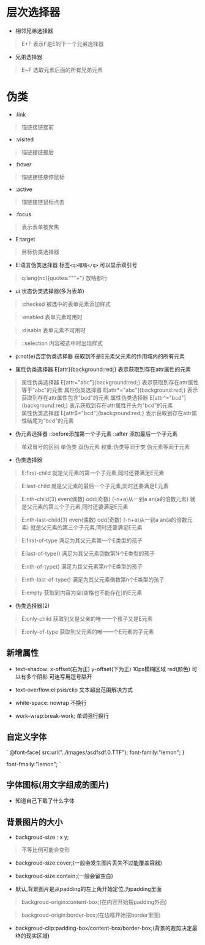 # 层次选择器

- 相邻兄弟选择器
> E+F 表示F是E的下一个兄弟选择器

- 兄弟选择器
> E~F 选取元素后面的所有兄弟元素

# 伪类
- :link
> 锚链接链接前

- :visited
> 锚链接链接后

- :hover
> 锚链接链悬停鼠标

- :active
> 锚链接链鼠标点击

- :focus
> 表示表单被聚焦

- E:target
> 目标伪类选择器

- E:语言伪类选择器 标签`<q>嘻嘻</q>` 可以显示双引号
> q:lang(no){quotes:"""+"} 放啥都行

- ui 状态伪类选择器(多为表单)

> :checked 被选中的表单元素添加样式

> :enabled 表单元素可用时

> :disable 表单元素不可用时

> ::selection 内容被选中时出现样式

- p:not(e)否定伪类选择器 获取到不是E元素父元素的作用域内的所有元素

- 属性伪类选择器 E[attr]{background:red;} 表示获取到存在attr属性的元素  
> 属性伪类选择器 E[attr="abc"]{background:red;} 表示获取到存在attr属性等于"abc"的元素
> 属性伪类选择器 E[attr*="abc"]{background:red;} 表示获取到存在attr属性包含"bcd"的元素
> 属性伪类选择器 E[attr^="bcd"]{background:red;} 表示获取到存在attr属性开头为"bcd"的元素  
> 属性伪类选择器 E[attr$="bcd"]{background:red;} 表示获取到存在attr属性结尾为"bcd"的元素

- 伪元素选择器 ::before添加第一个子元素 ::after 添加最后一个子元素
> 单双冒号的区别 单伪类 双伪元素
> 权重:伪类等同于类 伪元素等同于元素

- 伪类选择器
> E:first-child 就是父元素的第一个子元素,同时还要满足E元素

> E:last-child 就是父元素的最后一个子元素,同时还要满足E元素

> E:nth-child(3) even(偶数) odd(奇数) (-n+a)从一到a an(a的倍数元素) 就是父元素的第三个子元素,同时还要满足E元素

> E:nth-last-child(3) even(偶数) odd(奇数) (-n+a)从一到a an(a的倍数元素) 就是父元素的第三个子元素,同时还要满足E元素

> E:first-of-type 满足为其父元素第一个E类型的孩子

> E:last-of-type() 满足为其父元素倒数第N个E类型的孩子

> E:nth-of-type() 满足为其父元素第n个E类型的孩子

> E:nth-last-of-type() 满足为其父元素倒数第n个E类型的孩子

> E:empty 获取到内容为空(空格也不能存在)的E元素

- 伪类选择器(2)
> E:only-child 获取到又是父亲的唯一一个孩子又是E元素

> E:only-of-type 获取到父元素的唯一一个E元素的子元素

## 新增属性
- text-shadow: x-offset(右为正) y-offset(下为正) 10px模糊区域 red(颜色) 可以有多个阴影 可连写用逗号隔开

- text-overflow:elipsis/clip 文本超出范围解决方式

- white-space: nowrap 不换行

- work-wrap:break-work; 单词强行换行

## 自定义字体
` @font-face{
    src:url("../images/asdfsdf.0.TTF");
    font-family:"lemon";
}

font-fmaily:"lemon";
`
## 字体图标(用文字组成的图片)
- 知道自己下载了什么字体

## 背景图片的大小
- backgroud-size : x y;
> 不等比例可能会变形

- backgroud-size:cover;(一般会发生图片丢失不过能覆盖容器)

- backgroud-size:contain;(一般会留空白)

- 默认,背景图片是从padding的左上角开始定位,为padding里面

> backgroud-origin:content-box;(在内容开始摆padding外面)

> backgroud-origin:border-box;(在边框开始摆border里面)

- backgroud-clip:padding-box/content-box/border-box;(背景的裁剪决定最终的现实区域)
